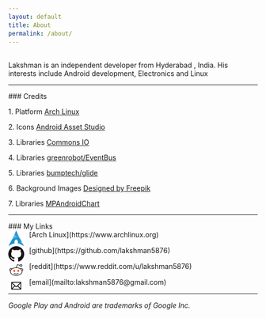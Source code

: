 ```yaml
---
layout: default
title: About
permalink: /about/
---
```


<br/>Lakshman is an independent developer from Hyderabad , India. His interests include Android development, Electronics and Linux<br/>

<hr>
### Credits

<p>1. Platform <a href="https://www.archlinux.org/"> Arch Linux</a></p>

<p>2. Icons <a href="https://romannurik.github.io/AndroidAssetStudio/index.html"> Android Asset Studio</a></p>

<p>3. Libraries <a href="https://commons.apache.org/proper/commons-io/"> Commons IO</a></p>

<p>4. Libraries <a href="https://github.com/greenrobot/EventBus">greenrobot/EventBus</a></p>

<p>5. Libraries <a href="https://github.com/bumptech/glide">bumptech/glide</a></p>

<p>6. Background Images <a href="http://www.freepik.com">Designed by Freepik</a></p>

<p>7. Libraries <a href="https://github.com/PhilJay/MPAndroidChart">MPAndroidChart</a></p>

<!--
### My Blog
<img  style="float: left; width: 32px; height: 32px; margin-right: 10px" src="/assets/about/blog.png" alt=""/>
[Post Index](/posts_index)
<div style="clear: left;"/>
-->

<hr>
### My Links
<div style="clear: left;"/>
<img  style="float: left; margin-right: 10px; width: 32px; height: 32px" src="/assets/about/arch_linux.png" alt=""/>
[Arch Linux](https://www.archlinux.org)
<div style="clear: left;"/>
<img  style="float: left; margin-right: 10px; width: 32px; height: 32px" src="/assets/about/github.png" alt=""/>
[github](https://github.com/lakshman5876)
<div style="clear: left;"/>
<img  style="float: left; margin-right: 10px; width: 32px; height: 32px" src="/assets/about/reddit.png" alt=""/>
[reddit](https://www.reddit.com/u/lakshman5876)
<div style="clear: left;"/>
<img  style="float: left; margin-right: 10px; width: 32px; height: 32px" src="/assets/about/email.png" alt=""/>
[email](mailto:lakshman5876@gmail.com)
<div style="clear: left;"/>

<hr>

<i>Google Play and Android are trademarks of Google Inc.</i>
